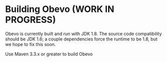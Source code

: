 # Building Obevo (WORK IN PROGRESS)

Obevo is currently built and run with JDK 1.8.
The source code compatibility should be JDK 1.6; a couple dependencies force the runtime to be 1.8, but we hope to fix this soon.

Use Maven 3.3.x or greater to build Obevo
